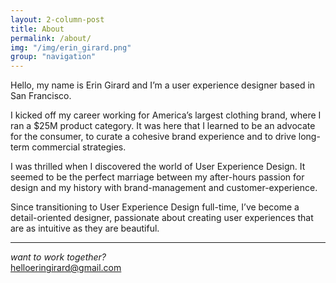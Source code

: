 ```yaml
---
layout: 2-column-post
title: About
permalink: /about/
img: "/img/erin_girard.png"
group: "navigation"
---
```


Hello, my name is Erin Girard and I’m a user experience designer based in San Francisco.

I kicked off my career working for America’s largest clothing brand, where I ran a $25M product category. It was here that I learned to be an advocate for the consumer, to curate a cohesive brand experience and to drive long-term commercial strategies.

I was thrilled when I discovered the world of User Experience Design. It seemed to be the perfect marriage between my after-hours passion for design and my history with brand-management and customer-experience.

Since transitioning to User Experience Design full-time, I’ve become a detail-oriented designer, passionate about creating user experiences that are as intuitive as they are beautiful.

<hr>

_want to work together?_<br>
[helloeringirard@gmail.com](mailto:helloeringirard@gmail.com)
<br>
<br>